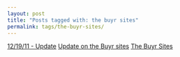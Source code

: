 ```yaml
---
layout: post
title: "Posts tagged with: the buyr sites"
permalink: tags/the-buyr-sites/
---
```

[12/19/11 - Update](/2011/12/121911-update)
[Update on the Buyr sites](/2011/08/update-on-buyr-sites)
[The Buyr Sites](/2011/07/buyr-sites)
